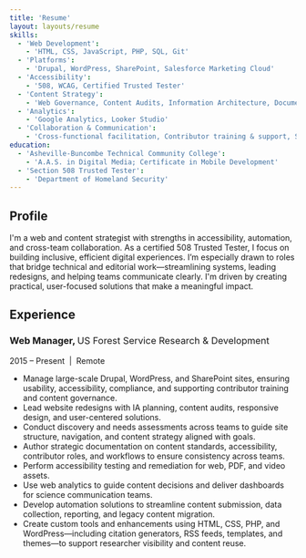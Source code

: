 ```yaml
---
title: 'Resume'
layout: layouts/resume
skills:
  - 'Web Development':
    - 'HTML, CSS, JavaScript, PHP, SQL, Git'
  - 'Platforms':
    - 'Drupal, WordPress, SharePoint, Salesforce Marketing Cloud'
  - 'Accessibility':
    - '508, WCAG, Certified Trusted Tester'
  - 'Content Strategy':
    - 'Web Governance, Content Audits, Information Architecture, Documentation'
  - 'Analytics':
    - 'Google Analytics, Looker Studio'
  - 'Collaboration & Communication':
    - 'Cross-functional facilitation, Contributor training & support, Science communication, Internal consulting & digital advising'
education:
  - 'Asheville-Buncombe Technical Community College':
    - 'A.A.S. in Digital Media; Certificate in Mobile Development'
  - 'Section 508 Trusted Tester':
    - 'Department of Homeland Security'
---
```

## Profile

I'm a web and content strategist with strengths in accessibility, automation, and cross-team collaboration. As a certified 508 Trusted Tester, I focus on building inclusive, efficient digital experiences. I’m especially drawn to roles that bridge technical and editorial work—streamlining systems, leading redesigns, and helping teams communicate clearly. I'm driven by creating practical, user-focused solutions that make a meaningful impact.

## Experience

### Web Manager, <span style="font-weight: normal;">US Forest Service Research & Development</span>

2015 – Present &nbsp;|&nbsp; Remote

- Manage large-scale Drupal, WordPress, and SharePoint sites, ensuring usability, accessibility, compliance, and supporting contributor training and content governance.
- Lead website redesigns with IA planning, content audits, responsive design, and user-centered solutions.
- Conduct discovery and needs assessments across teams to guide site structure, navigation, and content strategy aligned with goals.
- Author strategic documentation on content standards, accessibility, contributor roles, and workflows to ensure consistency across teams.
- Perform accessibility testing and remediation for web, PDF, and video assets.
- Use web analytics to guide content decisions and deliver dashboards for science communication teams.
- Develop automation solutions to streamline content submission, data collection, reporting, and legacy content migration.
- Create custom tools and enhancements using HTML, CSS, PHP, and WordPress—including citation generators, RSS feeds, templates, and themes—to support researcher visibility and content reuse.
